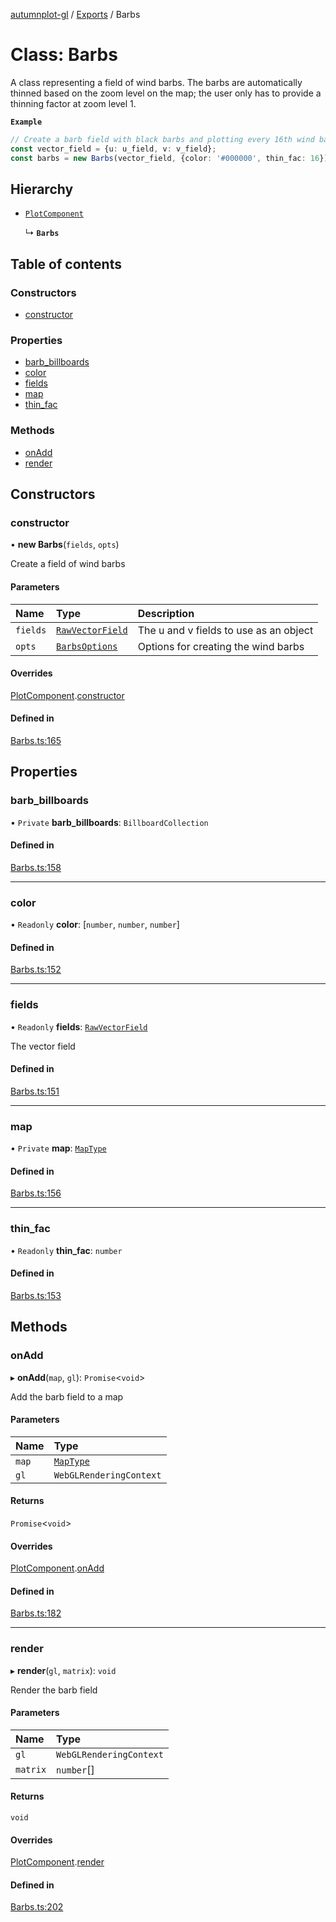 [autumnplot-gl](../README.md) / [Exports](../modules.md) / Barbs

# Class: Barbs

A class representing a field of wind barbs. The barbs are automatically thinned based on the zoom level on the map; the user only has to provide a
thinning factor at zoom level 1.

**`Example`**

```ts
// Create a barb field with black barbs and plotting every 16th wind barb in both i and j at zoom level 1
const vector_field = {u: u_field, v: v_field};
const barbs = new Barbs(vector_field, {color: '#000000', thin_fac: 16});
```

## Hierarchy

- [`PlotComponent`](PlotComponent.md)

  ↳ **`Barbs`**

## Table of contents

### Constructors

- [constructor](Barbs.md#constructor)

### Properties

- [barb\_billboards](Barbs.md#barb_billboards)
- [color](Barbs.md#color)
- [fields](Barbs.md#fields)
- [map](Barbs.md#map)
- [thin\_fac](Barbs.md#thin_fac)

### Methods

- [onAdd](Barbs.md#onadd)
- [render](Barbs.md#render)

## Constructors

### constructor

• **new Barbs**(`fields`, `opts`)

Create a field of wind barbs

#### Parameters

| Name | Type | Description |
| :------ | :------ | :------ |
| `fields` | [`RawVectorField`](../modules.md#rawvectorfield) | The u and v fields to use as an object |
| `opts` | [`BarbsOptions`](../interfaces/BarbsOptions.md) | Options for creating the wind barbs |

#### Overrides

[PlotComponent](PlotComponent.md).[constructor](PlotComponent.md#constructor)

#### Defined in

[Barbs.ts:165](https://github.com/tsupinie/autumnplot-gl/blob/749eabd/src/Barbs.ts#L165)

## Properties

### barb\_billboards

• `Private` **barb\_billboards**: `BillboardCollection`

#### Defined in

[Barbs.ts:158](https://github.com/tsupinie/autumnplot-gl/blob/749eabd/src/Barbs.ts#L158)

___

### color

• `Readonly` **color**: [`number`, `number`, `number`]

#### Defined in

[Barbs.ts:152](https://github.com/tsupinie/autumnplot-gl/blob/749eabd/src/Barbs.ts#L152)

___

### fields

• `Readonly` **fields**: [`RawVectorField`](../modules.md#rawvectorfield)

The vector field

#### Defined in

[Barbs.ts:151](https://github.com/tsupinie/autumnplot-gl/blob/749eabd/src/Barbs.ts#L151)

___

### map

• `Private` **map**: [`MapType`](../modules.md#maptype)

#### Defined in

[Barbs.ts:156](https://github.com/tsupinie/autumnplot-gl/blob/749eabd/src/Barbs.ts#L156)

___

### thin\_fac

• `Readonly` **thin\_fac**: `number`

#### Defined in

[Barbs.ts:153](https://github.com/tsupinie/autumnplot-gl/blob/749eabd/src/Barbs.ts#L153)

## Methods

### onAdd

▸ **onAdd**(`map`, `gl`): `Promise`<`void`\>

Add the barb field to a map

#### Parameters

| Name | Type |
| :------ | :------ |
| `map` | [`MapType`](../modules.md#maptype) |
| `gl` | `WebGLRenderingContext` |

#### Returns

`Promise`<`void`\>

#### Overrides

[PlotComponent](PlotComponent.md).[onAdd](PlotComponent.md#onadd)

#### Defined in

[Barbs.ts:182](https://github.com/tsupinie/autumnplot-gl/blob/749eabd/src/Barbs.ts#L182)

___

### render

▸ **render**(`gl`, `matrix`): `void`

Render the barb field

#### Parameters

| Name | Type |
| :------ | :------ |
| `gl` | `WebGLRenderingContext` |
| `matrix` | `number`[] |

#### Returns

`void`

#### Overrides

[PlotComponent](PlotComponent.md).[render](PlotComponent.md#render)

#### Defined in

[Barbs.ts:202](https://github.com/tsupinie/autumnplot-gl/blob/749eabd/src/Barbs.ts#L202)
